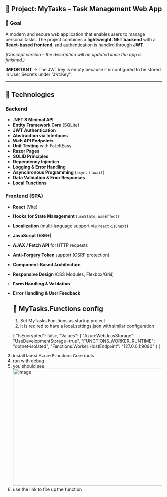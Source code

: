 ## 📄 Project: **MyTasks – Task Management Web App**

### 🎯 Goal

A modern and secure web application that enables users to manage personal tasks.
The project combines a **lightweight .NET backend** with a **React-based frontend**, and authentication is handled through **JWT**.

*(Concept version – the description will be updated once the app is finished.)*

**IMPORTANT** → The JWT key is empty because it is configured to be stored in User Secrets under "Jwt:Key".

---

## 🧱 Technologies

### Backend

- **.NET 8 Minimal API**
- **Entity Framework Core** (SQLite)
- **JWT Authentication**
- **Abstraction via Interfaces**
- **Web API Endpoints**
- **Unit Testing** with FakeItEasy
- **Razor Pages**
- **SOLID Principles**
- **Dependency Injection**
- **Logging & Error Handling**
- **Asynchronous Programming** (`async` / `await`)
- **Data Validation & Error Responses**
- **Local Functions**

### Frontend (SPA)

- **React** (Vite)
- **Hooks for State Management** (`useState`, `useEffect`)
- **Localization** (multi-language support via `react-i18next`)
- **JavaScript (ES6+)**
- **AJAX / Fetch API** for HTTP requests
- **Anti-Forgery Token** support (CSRF protection)
- **Component-Based Architecture**
- **Responsive Design** (CSS Modules, Flexbox/Grid)
- **Form Handling & Validation**
- **Error Handling & User Feedback**

  ## 🧱 MyTasks.Functions config
  1) Set MyTasks.Functions as startup project
  2) it is reqired to have a local.settings.json with similar configuration
     
  {
  "IsEncrypted": false,
  "Values": {
    "AzureWebJobsStorage": "UseDevelopmentStorage=true",
    "FUNCTIONS_WORKER_RUNTIME": "dotnet-isolated",
    "Functions:Worker:HostEndpoint": "127.0.0.1:9090"
  }
}
3) install latest Azure Functions Core tools
4) run with debug
5) you should see <img width="1117" height="376" alt="image" src="https://github.com/user-attachments/assets/d82cce60-89d7-4988-924e-0e1680d65374" />
6) use the link to fire up the function
